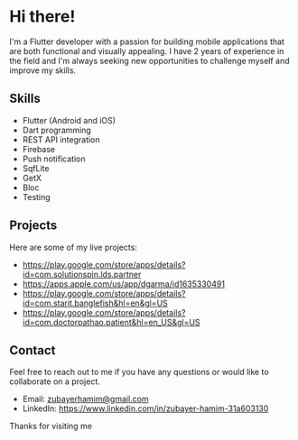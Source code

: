 # Hi there!

I'm a Flutter developer with a passion for building mobile applications that are both functional and visually appealing. I have 2 years of experience in the field and I'm always seeking new opportunities to challenge myself and improve my skills.

## Skills
- Flutter (Android and iOS)
- Dart programming
- REST API integration
- Firebase
- Push notification
- SqfLite
- GetX
- Bloc
- Testing

## Projects
Here are some of my live projects:

- https://play.google.com/store/apps/details?id=com.solutionspin.lds.partner
- https://apps.apple.com/us/app/dgarma/id1635330491
- https://play.google.com/store/apps/details?id=com.starit.banglefish&hl=en&gl=US
- https://play.google.com/store/apps/details?id=com.doctorpathao.patient&hl=en_US&gl=US

## Contact
Feel free to reach out to me if you have any questions or would like to collaborate on a project.
- Email:  zubayerhamim@gmail.com
- LinkedIn: https://www.linkedin.com/in/zubayer-hamim-31a603130

Thanks for visiting me
